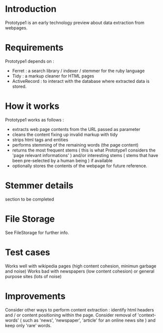 # Introduction #

Prototype1 is an early technology preview about data extraction from webpages.

# Requirements #

Prototype1 depends on :
  * Ferret : a search library / indexer / stemmer for the ruby language
  * Tidy : a markup cleaner for HTML pages
  * ActiveRecord : to interact with the database where extracted data is stored.

# How it works #
Prototype1 works as follows :
  * extracts web page contents from the URL passed as parameter
  * cleans the content fixing up invalid markup with tidy
  * strips html tags and entities
  * performs stemming of the remaining words (the page content)
  * returns the most frequent stems ( this is what Prototype1 considers the 'page relevant informations' ) and/or interesting stems ( stems that have been pre-selected by a human being ) if available
  * optionally stores the contents of the webpage for future reference.

# Stemmer details #
section to be completed

# File Storage #
See FileStorage for further info.

# Test cases #
Works well with wikipedia pages (high content cohesion, minimun garbage and noise)
Works bad with newspapers (low content cohesion) or general purpose sites (lots of noise)

# Improvements #
Consider other ways to perform content extraction : identify html headers and / or content positioning within the page.
Consider removal of 'context-words' ( such as 'news', 'newspaper', 'article' for an online news site ) and keep only 'rare' words.